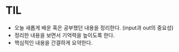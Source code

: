 # TIL
- 오늘 새롭게 배운 혹은 공부했던 내용을 정리한다. (input과 out의 중요성)
- 정리한 내용을 보면서 기억력을 높이도록 한다.
- 핵심적인 내용을 간결하게 요약한다.

